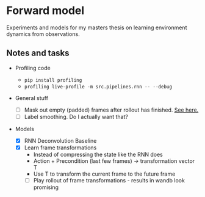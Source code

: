# Forward model

Experiments and models for my masters thesis on learning environment dynamics from observations.

## Notes and tasks

- Profiling code

  - `pip install profiling`
  - `profiling live-profile -m src.pipelines.rnn -- --debug`

- General stuff

  - [ ] Mask out empty (padded) frames after rollout has finished. [See here.](https://www.kdnuggets.com/2018/06/taming-lstms-variable-sized-mini-batches-pytorch.html)
  - [ ] Label smoothing. Do I actually want that?

- Models
  - [x] RNN Deconvolution Baseline
  - [x] Learn frame transformations
    - Instead of compressing the state like the RNN does
    - Action + Precondition (last few frames) -> transformation vector T
    - Use T to transform the current frame to the future frame
    - [ ] Play rollout of frame transformations - results in wandb look promising
